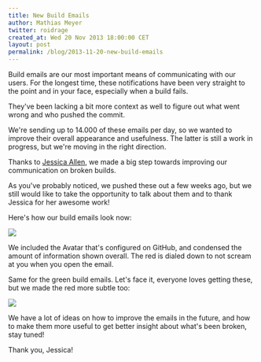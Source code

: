 ```yaml
---
title: New Build Emails
author: Mathias Meyer
twitter: roidrage
created_at: Wed 20 Nov 2013 18:00:00 CET
layout: post
permalink: /blog/2013-11-20-new-build-emails
---
```

Build emails are our most important means of communicating with our users. For
the longest time, these notifications have been very straight to the point and
in your face, especially when a build fails.

They've been lacking a bit more context as well to figure out what went wrong
and who pushed the commit.

We're sending up to 14.000 of these emails per day, so we wanted to improve
their overall appearance and usefulness. The latter is still a work in progress,
but we're moving in the right direction.

Thanks to [Jessica Allen](https://twitter.com/jessicaspacekat), we made a big step towards improving our communication
on broken builds.

As you've probably noticed, we pushed these out a few weeks ago, but we still
would like to take the opportunity to talk about them and to thank Jessica for
her awesome work!

Here's how our build emails look now:

![](http://s3itch.paperplanes.de/buildsuccess_20131115_160120.jpg)

We included the Avatar that's configured on GitHub, and condensed the amount of
information shown overall. The red is dialed down to not scream at you when you
open the email.

Same for the green build emails. Let's face it, everyone loves getting these,
but we made the red more subtle too:

![](http://s3itch.paperplanes.de/buildfailed_20131115_155653.jpg)

We have a lot of ideas on how to improve the emails in the future, and how to
make them more useful to get better insight about what's been broken, stay
tuned!

Thank you, Jessica!
